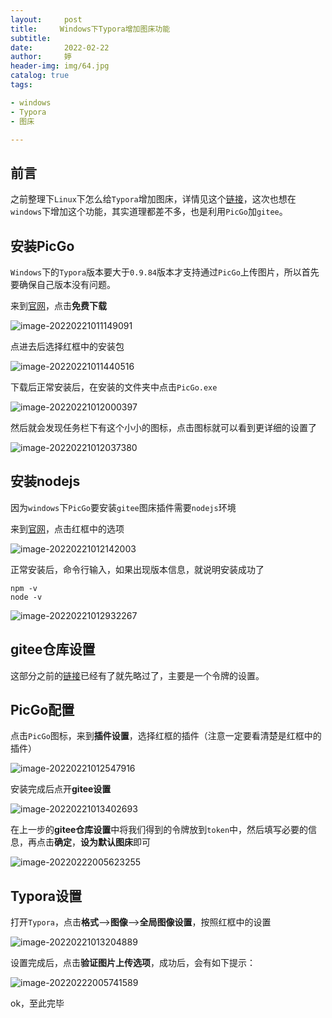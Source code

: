 ```yaml
---
layout:     post   				    
title:     Windows下Typora增加图床功能			 
subtitle:  
date:       2022-02-22				
author:     婷                               
header-img: img/64.jpg 	
catalog: true 						
tags:								

- windows
- Typora
- 图床

---
```




## 前言

之前整理下`Linux`下怎么给`Typora`增加图床，详情见这个[链接](https://copyright1999.github.io/2021/10/18/Linux%E4%B8%8BTypora%E5%A2%9E%E5%8A%A0%E5%9B%BE%E5%BA%8A%E5%8A%9F%E8%83%BD/)，这次也想在`windows`下增加这个功能，其实道理都差不多，也是利用`PicGo`加`gitee`。





## 安装PicGo

`Windows`下的`Typora`版本要大于`0.9.84`版本才支持通过`PicGo`上传图片，所以首先要确保自己版本没有问题。



来到[官网](https://molunerfinn.com/PicGo/)，点击**免费下载**

![image-20220221011149091](https://raw.githubusercontent.com/copyright1999/image-typora-markdown/main/windows_typora_picgo/image-20220221011149091.png)



点进去后选择红框中的安装包

![image-20220221011440516](https://raw.githubusercontent.com/copyright1999/image-typora-markdown/main/windows_typora_picgo/image-20220221011440516.png)



下载后正常安装后，在安装的文件夹中点击`PicGo.exe`

![image-20220221012000397](https://raw.githubusercontent.com/copyright1999/image-typora-markdown/main/windows_typora_picgo/image-20220221012000397.png)



然后就会发现任务栏下有这个小小的图标，点击图标就可以看到更详细的设置了



![image-20220221012037380](https://raw.githubusercontent.com/copyright1999/image-typora-markdown/main/windows_typora_picgo/image-20220221012037380.png)





## 安装nodejs

因为`windows`下`PicGo`要安装`gitee`图床插件需要`nodejs`环境

来到[官网](https://nodejs.org/zh-cn/)，点击红框中的选项



![image-20220221012142003](https://raw.githubusercontent.com/copyright1999/image-typora-markdown/main/windows_typora_picgo/image-20220221012142003.png)

正常安装后，命令行输入，如果出现版本信息，就说明安装成功了

```shell
npm -v
node -v
```



![image-20220221012932267](https://raw.githubusercontent.com/copyright1999/image-typora-markdown/main/windows_typora_picgo/image-20220221012932267.png)

## gitee仓库设置

这部分之前的[链接](https://copyright1999.github.io/2021/10/18/Linux%E4%B8%8BTypora%E5%A2%9E%E5%8A%A0%E5%9B%BE%E5%BA%8A%E5%8A%9F%E8%83%BD/)已经有了就先略过了，主要是一个令牌的设置。



## PicGo配置

点击`PicGo`图标，来到**插件设置**，选择红框的插件（注意一定要看清楚是红框中的插件）

![image-20220221012547916](https://raw.githubusercontent.com/copyright1999/image-typora-markdown/main/windows_typora_picgo/image-20220221012547916.png)



安装完成后点开**gitee设置**

![image-20220221013402693](https://raw.githubusercontent.com/copyright1999/image-typora-markdown/main/windows_typora_picgo/image-20220221013402693.png)



在上一步的**gitee仓库设置**中将我们得到的令牌放到`token`中，然后填写必要的信息，再点击**确定**，**设为默认图床**即可

![image-20220222005623255](https://raw.githubusercontent.com/copyright1999/image-typora-markdown/main/windows_typora_picgo/image-20220222005623255.png)





## Typora设置

打开`Typora`，点击**格式**-->**图像**-->**全局图像设置**，按照红框中的设置

![image-20220221013204889](https://raw.githubusercontent.com/copyright1999/image-typora-markdown/main/windows_typora_picgo/image-20220221013204889.png)



设置完成后，点击**验证图片上传选项**，成功后，会有如下提示：

![image-20220222005741589](https://raw.githubusercontent.com/copyright1999/image-typora-markdown/main/windows_typora_picgo/image-20220222005741589.png)



ok，至此完毕
